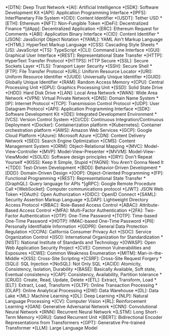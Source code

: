 *[DTN]: Deep Trust Network
*[AI]: Artificial Intelligence
*[SDK]: Software Development Kit
*[API]: Application Programming Interface
*[IPFS]: InterPlanetary File System
*[CID]: Content Identifier
*[USDT]: Tether USD
*[ETH]: Ethereum
*[NFT]: Non-Fungible Token
*[DeFi]: Decentralized Finance
*[dApp]: Decentralized Application
*[ERC]: Ethereum Request for Comments
*[ABI]: Application Binary Interface
*[CID]: Content Identifier
*[JSON]: JavaScript Object Notation
*[YAML]: YAML Ain't Markup Language
*[HTML]: HyperText Markup Language
*[CSS]: Cascading Style Sheets
*[JS]: JavaScript
*[TS]: TypeScript
*[CLI]: Command Line Interface
*[GUI]: Graphical User Interface
*[REST]: Representational State Transfer
*[HTTP]: HyperText Transfer Protocol
*[HTTPS]: HTTP Secure
*[SSL]: Secure Sockets Layer
*[TLS]: Transport Layer Security
*[SSH]: Secure Shell
*[FTP]: File Transfer Protocol
*[URL]: Uniform Resource Locator
*[URI]: Uniform Resource Identifier
*[UUID]: Universally Unique Identifier
*[GUID]: Globally Unique Identifier
*[RAM]: Random Access Memory
*[CPU]: Central Processing Unit
*[GPU]: Graphics Processing Unit
*[SSD]: Solid State Drive
*[HDD]: Hard Disk Drive
*[LAN]: Local Area Network
*[WAN]: Wide Area Network
*[VPN]: Virtual Private Network
*[DNS]: Domain Name System
*[IP]: Internet Protocol
*[TCP]: Transmission Control Protocol
*[UDP]: User Datagram Protocol
*[API]: Application Programming Interface
*[SDK]: Software Development Kit
*[IDE]: Integrated Development Environment
*[VCS]: Version Control System
*[CI/CD]: Continuous Integration/Continuous Deployment
*[Docker]: Containerization platform
*[Kubernetes]: Container orchestration platform
*[AWS]: Amazon Web Services
*[GCP]: Google Cloud Platform
*[Azure]: Microsoft Azure
*[CDN]: Content Delivery Network
*[SEO]: Search Engine Optimization
*[CMS]: Content Management System
*[ORM]: Object-Relational Mapping
*[MVC]: Model-View-Controller
*[MVP]: Model-View-Presenter
*[MVVM]: Model-View-ViewModel
*[SOLID]: Software design principles
*[DRY]: Don't Repeat Yourself
*[KISS]: Keep It Simple, Stupid
*[YAGNI]: You Aren't Gonna Need It
*[TDD]: Test-Driven Development
*[BDD]: Behavior-Driven Development
*[DDD]: Domain-Driven Design
*[OOP]: Object-Oriented Programming
*[FP]: Functional Programming
*[REST]: Representational State Transfer
*[GraphQL]: Query language for APIs
*[gRPC]: Google Remote Procedure Call
*[WebSocket]: Computer communications protocol
*[JWT]: JSON Web Token
*[OAuth]: Open Authorization
*[OIDC]: OpenID Connect
*[SAML]: Security Assertion Markup Language
*[LDAP]: Lightweight Directory Access Protocol
*[RBAC]: Role-Based Access Control
*[ABAC]: Attribute-Based Access Control
*[MFA]: Multi-Factor Authentication
*[2FA]: Two-Factor Authentication
*[OTP]: One-Time Password
*[TOTP]: Time-based One-Time Password
*[HOTP]: HMAC-based One-Time Password
*[PII]: Personally Identifiable Information
*[GDPR]: General Data Protection Regulation
*[CCPA]: California Consumer Privacy Act
*[SOC]: Service Organization Control
*[ISO]: International Organization for Standardization
*[NIST]: National Institute of Standards and Technology
*[OWASP]: Open Web Application Security Project
*[CVE]: Common Vulnerabilities and Exposures
*[CWE]: Common Weakness Enumeration
*[MITM]: Man-in-the-Middle
*[XSS]: Cross-Site Scripting
*[CSRF]: Cross-Site Request Forgery
*[SQLi]: SQL Injection
*[NoSQL]: Not Only SQL
*[ACID]: Atomicity, Consistency, Isolation, Durability
*[BASE]: Basically Available, Soft state, Eventual consistency
*[CAP]: Consistency, Availability, Partition tolerance
*[CRUD]: Create, Read, Update, Delete
*[ETL]: Extract, Transform, Load
*[ELT]: Extract, Load, Transform
*[OLTP]: Online Transaction Processing
*[OLAP]: Online Analytical Processing
*[DW]: Data Warehouse
*[DL]: Data Lake
*[ML]: Machine Learning
*[DL]: Deep Learning
*[NLP]: Natural Language Processing
*[CV]: Computer Vision
*[RL]: Reinforcement Learning
*[GAN]: Generative Adversarial Network
*[CNN]: Convolutional Neural Network
*[RNN]: Recurrent Neural Network
*[LSTM]: Long Short-Term Memory
*[GRU]: Gated Recurrent Unit
*[BERT]: Bidirectional Encoder Representations from Transformers
*[GPT]: Generative Pre-trained Transformer
*[LLM]: Large Language Model 